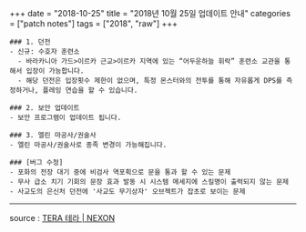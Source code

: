 +++
date = "2018-10-25"
title = "2018년 10월 25일 업데이트 안내"
categories = ["patch notes"]
tags = ["2018", "raw"]
+++

```
### 1. 던전
- 신규: 수호자 훈련소
  - 바라카니아 가드>이르카 근교>이르카 지역에 있는 “어두운하늘 휘락” 훈련소 교관을 통해서 입장이 가능합니다.
  - 해당 던전은 입장횟수 제한이 없으며, 특정 몬스터와의 전투를 통해 자유롭게 DPS를 측정하거나, 플레잉 연습을 할 수 있습니다.

### 2. 보안 업데이트
- 보안 프로그램이 업데이트 됩니다.

### 3. 엘린 마공사/권술사
- 엘린 마공사/권술사로 종족 변경이 가능해집니다.

### [버그 수정]
- 포화의 전장 대기 중에 비검사 역포획으로 문을 통과 할 수 있는 문제
- 무사 급소 치기 기회의 문장 효과 발동 시 시스템 메세지에 스킬명이 출력되지 않는 문제
- 사교도의 은신처 던전에 '사교도 무기상자' 오브젝트가 잡초로 보이는 문제
```

----

source : [TERA 테라 | NEXON](http://tera.nexon.com/news/update/view.aspx?n4articlesn=361)
